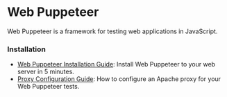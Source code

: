 # Web Puppeteer

Web Puppeteer is a framework for testing web applications in JavaScript.

### Installation ###
  * [Web Puppeteer Installation Guide](QuickStart.md): Install Web Puppeteer to your web server in 5 minutes.
  * [Proxy Configuration Guide](ProxyConfiguration.md): How to configure an Apache proxy for your Web Puppeteer tests.
